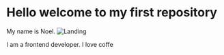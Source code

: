 # Hello welcome to my first repository

My name is Noel.
![Landing](https://github.com/user-attachments/assets/1b3b2752-765f-47ba-ab64-befb5674583a)

I am a frontend developer.
I love coffe
